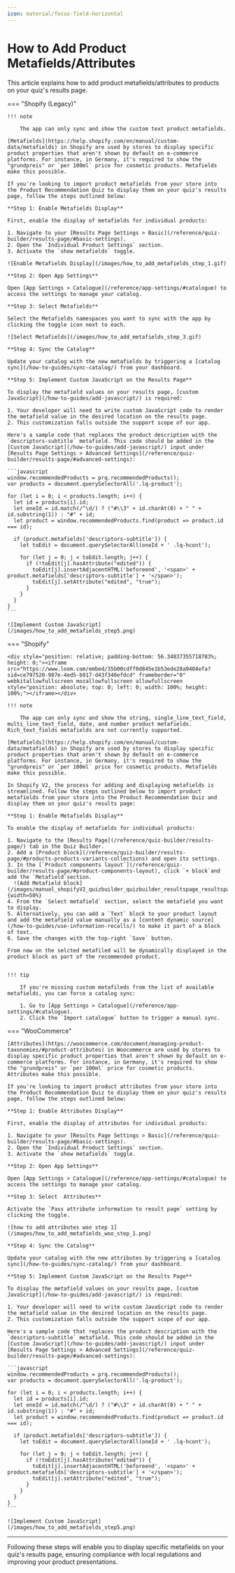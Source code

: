 ```yaml
---
icon: material/focus-field-horizontal
---
```


# How to Add Product Metafields/Attributes

This article explains how to add product metafields/attributes to products on your quiz's results page.


=== "Shopify (Legacy)"

    !!! note

        The app can only sync and show the custom text product metafields.

    [Metafields](https://help.shopify.com/en/manual/custom-data/metafields) in Shopify are used by stores to display specific product properties that aren't shown by default on e-commerce platforms. For instance, in Germany, it's required to show the "grundpreis" or `per 100ml` price for cosmetic products. Metafields make this possible.

    If you're looking to import product metafields from your store into the Product Recommendation Quiz to display them on your quiz's results page, follow the steps outlined below:

    **Step 1: Enable Metafields Display**

    First, enable the display of metafields for individual products:

    1. Navigate to your [Results Page Settings > Basic](/reference/quiz-builder/results-page/#basic-settings).
    2. Open the `Individual Product Settings` section.
    3. Activate the `show metafields` toggle.

    ![Enable Metafields Display](/images/how_to_add_metafields_step_1.gif)

    **Step 2: Open App Settings**

    Open [App Settings > Catalogue](/reference/app-settings/#catalogue) to access the settings to manage your catalog.

    **Step 3: Select Metafields**

    Select the Metafields namespaces you want to sync with the app by clicking the toggle icon next to each.

    ![Select Metafields](/images/how_to_add_metafields_step_3.gif)

    **Step 4: Sync the Catalog**

    Update your catalog with the new metafields by triggering a [catalog sync](/how-to-guides/sync-catalog/) from your dashboard.

    **Step 5: Implement Custom JavaScript on the Results Page**

    To display the metafield values on your results page, [custom JavaScript](/how-to-guides/add-javascript/) is required:

    1. Your developer will need to write custom JavaScript code to render the metafield value in the desired location on the results page.
    2. This customization falls outside the support scope of our app.

    Here's a sample code that replaces the product description with the `descriptors-subtitle` metafield. This code should be added in the [Custom JavaScript](/how-to-guides/add-javascript/) input under [Results Page Settings > Advanced Settings](/reference/quiz-builder/results-page/#advanced-settings):

    ```javascript
    window.recommendedProducts = prq.recommendedProducts();
    var products = document.querySelectorAll('.lq-product');

    for (let i = 0; i < products.length; i++) {
      let id = products[i].id;
      let oneId = id.match(/^\d/) ? ("#\\3" + id.charAt(0) + " " + id.substring(1)) : "#" + id;
      let product = window.recommendedProducts.find(product => product.id === id);

      if (product.metafields['descriptors-subtitle']) {
        let toEdit = document.querySelectorAll(oneId + ' .lq-hcont');

        for (let j = 0; j < toEdit.length; j++) {
          if (!toEdit[j].hasAttribute("edited")) {
            toEdit[j].insertAdjacentHTML('beforeend', '<span>' + product.metafields['descriptors-subtitle'] + '</span>');
            toEdit[j].setAttribute("edited", "true");
          }
        }
      }
    }
    ```

    ![Implement Custom JavaScript](/images/how_to_add_metafields_step5.png)


=== "Shopify"

    <div style="position: relative; padding-bottom: 56.34837355718783%; height: 0;"><iframe src="https://www.loom.com/embed/35b00cdff0d845e1b53ede28a9404efa?sid=ce797520-987e-4ed5-b917-d43f346efdcd" frameborder="0" webkitallowfullscreen mozallowfullscreen allowfullscreen style="position: absolute; top: 0; left: 0; width: 100%; height: 100%;"></iframe></div>

    !!! note

        The app can only sync and show the string, single_line_text_field, multi_line_text_field, date, and number product metafields. Rich_text_fields metafields are not currently supported.

    [Metafields](https://help.shopify.com/en/manual/custom-data/metafields) in Shopify are used by stores to display specific product properties that aren't shown by default on e-commerce platforms. For instance, in Germany, it's required to show the "grundpreis" or `per 100ml` price for cosmetic products. Metafields make this possible.

    In Shopify V2, the process for adding and displaying metafields is streamlined. Follow the steps outlined below to import product metafields from your store into the Product Recommendation Quiz and display them on your quiz's results page:

    **Step 1: Enable Metafields Display**

    To enable the display of metafields for individual products:

    1. Navigate to the [Results Page](/reference/quiz-builder/results-page/) tab in the Quiz Builder.
    2. Add a [Product block](/reference/quiz-builder/results-page/#products-products-variants-collections) and open its settings.
    3. In the [`Product components layout`](/reference/quiz-builder/results-page/#product-components-layout), click `+ block`and add the `Metafield`section.
      ![Add Metafield block](/images/manual_shopifyV2_quizbuilder_quizbuilder_resultspage_resultspages_blocksettings_products_addblock.png){width=50%}
    4. From the `Select metafield` section, select the metafield you want to display.
    5. Alternatively, you can add a `Text` block to your product layout and add the metafield value manually as a [content dynamic source](/how-to-guides/use-information-recalls/) to make it part of a block of text. 
    6. Save the changes with the top-right `Save` button.
    
    From now on the selcted metafiled will be dynamically displayed in the product block as part of the recommended product.


    !!! tip

        If you're missing custom metafileds from the list of available metafields, you can force a catalog sync:

        1. Go to [App Settings > Catalogue](/reference/app-settings/#catalogue).
        2. Click the `Import catalogue` button to trigger a manual sync.


=== "WooCommerce"

    [Attributes](https://woocommerce.com/document/managing-product-taxonomies/#product-attributes) in Woocommerce are used by stores to display specific product properties that aren't shown by default on e-commerce platforms. For instance, in Germany, it's required to show the "grundpreis" or `per 100ml` price for cosmetic products. Attributes make this possible.

    If you're looking to import product attributes from your store into the Product Recommendation Quiz to display them on your quiz's results page, follow the steps outlined below:

    **Step 1: Enable Attributes Display**

    First, enable the display of attributes for individual products:

    1. Navigate to your [Results Page Settings > Basic](/reference/quiz-builder/results-page/#basic-settings).
    2. Open the `Individual Product Settings` section.
    3. Activate the `show metafields` toggle.

    **Step 2: Open App Settings**

    Open [App Settings > Catalogue](/reference/app-settings/#catalogue) to access the settings to manage your catalog.

    **Step 3: Select  Attributes**

    Activate the `Pass attribute information to result page` setting by clicking the toggle.

    ![how to add attributes woo step 1](/images/how_to_add_metafields_woo_step_1.png)

    **Step 4: Sync the Catalog**

    Update your catalog with the new attributes by triggering a [catalog sync](/how-to-guides/sync-catalog/) from your dashboard.

    **Step 5: Implement Custom JavaScript on the Results Page**

    To display the metafield values on your results page, [custom JavaScript](/how-to-guides/add-javascript/) is required:

    1. Your developer will need to write custom JavaScript code to render the metafield value in the desired location on the results page.
    2. This customization falls outside the support scope of our app.

    Here's a sample code that replaces the product description with the `descriptors-subtitle` metafield. This code should be added in the [Custom JavaScript](/how-to-guides/add-javascript/) input under [Results Page Settings > Advanced Settings](/reference/quiz-builder/results-page/#advanced-settings):

    ```javascript
    window.recommendedProducts = prq.recommendedProducts();
    var products = document.querySelectorAll('.lq-product');

    for (let i = 0; i < products.length; i++) {
      let id = products[i].id;
      let oneId = id.match(/^\d/) ? ("#\\3" + id.charAt(0) + " " + id.substring(1)) : "#" + id;
      let product = window.recommendedProducts.find(product => product.id === id);

      if (product.metafields['descriptors-subtitle']) {
        let toEdit = document.querySelectorAll(oneId + ' .lq-hcont');

        for (let j = 0; j < toEdit.length; j++) {
          if (!toEdit[j].hasAttribute("edited")) {
            toEdit[j].insertAdjacentHTML('beforeend', '<span>' + product.metafields['descriptors-subtitle'] + '</span>');
            toEdit[j].setAttribute("edited", "true");
          }
        }
      }
    }
    ```

    ![Implement Custom JavaScript](/images/how_to_add_metafields_step5.png)

---
Following these steps will enable you to display specific metafields on your quiz's results page, ensuring compliance with local regulations and improving your product presentations.
 